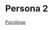 # Persona 2
[Psicólogo](https://drive.google.com/file/d/1Y1jaNvXS7NDvoULEM8BX9hzy-vF4fsdf/view?usp=sharing)
